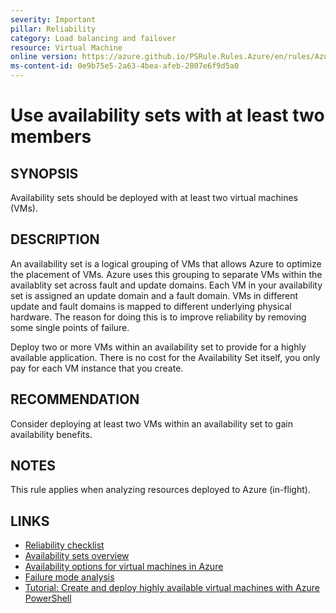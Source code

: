 ```yaml
---
severity: Important
pillar: Reliability
category: Load balancing and failover
resource: Virtual Machine
online version: https://azure.github.io/PSRule.Rules.Azure/en/rules/Azure.VM.ASMinMembers/
ms-content-id: 0e9b75e5-2a63-4bea-afeb-2807e6f9d5a0
---
```


# Use availability sets with at least two members

## SYNOPSIS

Availability sets should be deployed with at least two virtual machines (VMs).

## DESCRIPTION

An availability set is a logical grouping of VMs that allows Azure to optimize the placement of VMs.
Azure uses this grouping to separate VMs within the availablity set across fault and update domains.
Each VM in your availability set is assigned an update domain and a fault domain.
VMs in different update and fault domains is mapped to different underlying physical hardware.
The reason for doing this is to improve reliability by removing some single points of failure.

Deploy two or more VMs within an availability set to provide for a highly available application.
There is no cost for the Availability Set itself, you only pay for each VM instance that you create.

## RECOMMENDATION

Consider deploying at least two VMs within an availability set to gain availability benefits.

## NOTES

This rule applies when analyzing resources deployed to Azure (in-flight).

## LINKS

- [Reliability checklist](https://learn.microsoft.com/azure/architecture/checklist/resiliency-per-service#virtual-machines)
- [Availability sets overview](https://learn.microsoft.com/azure/virtual-machines/availability-set-overview)
- [Availability options for virtual machines in Azure](https://learn.microsoft.com/azure/virtual-machines/availability)
- [Failure mode analysis](https://learn.microsoft.com/azure/architecture/resiliency/failure-mode-analysis#virtual-machine)
- [Tutorial: Create and deploy highly available virtual machines with Azure PowerShell](https://learn.microsoft.com/azure/virtual-machines/windows/tutorial-availability-sets)

